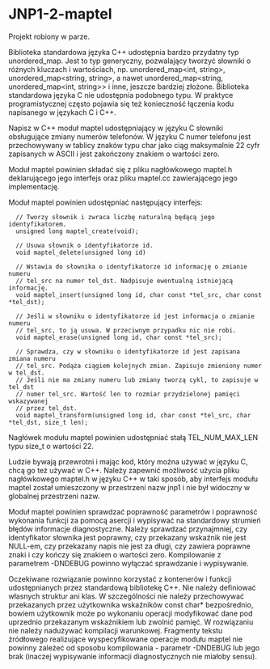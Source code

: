 # JNP1-2-maptel
Projekt robiony w parze.

Biblioteka standardowa języka C++ udostępnia bardzo przydatny typ
unordered_map. Jest to typ generyczny, pozwalający tworzyć słowniki
o różnych kluczach i wartościach, np. unordered_map<int, string>,
unordered_map<string, string>, a nawet
unordered_map<string, unordered_map<int, string>> i inne, jeszcze bardziej
złożone. Biblioteka standardowa języka C nie udostępnia podobnego typu.
W praktyce programistycznej często pojawia się też konieczność łączenia kodu
napisanego w językach C i C++.

Napisz w C++ moduł maptel udostępniający w języku C słowniki obsługujące zmiany
numerów telefonów. W języku C numer telefonu jest przechowywany w tablicy znaków
typu char jako ciąg maksymalnie 22 cyfr zapisanych w ASCII i jest zakończony
znakiem o wartości zero.

Moduł maptel powinien składać się z pliku nagłówkowego maptel.h deklarującego
jego interfejs oraz pliku maptel.cc zawierającego jego implementację.

Moduł maptel powinien udostępniać następujący interfejs:
```
  // Tworzy słownik i zwraca liczbę naturalną będącą jego identyfikatorem.
  unsigned long maptel_create(void);
```
```
  // Usuwa słownik o identyfikatorze id.
  void maptel_delete(unsigned long id)
```
```
  // Wstawia do słownika o identyfikatorze id informację o zmianie numeru
  // tel_src na numer tel_dst. Nadpisuje ewentualną istniejącą informację.
  void maptel_insert(unsigned long id, char const *tel_src, char const *tel_dst);
```
```
  // Jeśli w słowniku o identyfikatorze id jest informacja o zmianie numeru
  // tel_src, to ją usuwa. W przeciwnym przypadku nic nie robi.
  void maptel_erase(unsigned long id, char const *tel_src);
```
```
  // Sprawdza, czy w słowniku o identyfikatorze id jest zapisana zmiana numeru
  // tel_src. Podąża ciągiem kolejnych zmian. Zapisuje zmieniony numer w tel_dst.
  // Jeśli nie ma zmiany numeru lub zmiany tworzą cykl, to zapisuje w tel_dst
  // numer tel_src. Wartość len to rozmiar przydzielonej pamięci wskazywanej
  // przez tel_dst.
  void maptel_transform(unsigned long id, char const *tel_src, char *tel_dst, size_t len);
```

Nagłówek modułu maptel powinien udostępniać stałą TEL_NUM_MAX_LEN typu size_t
o wartości 22.

Ludzie bywają przewrotni i mając kod, który można używać w języku C, chcą go też
używać w C++. Należy zapewnić możliwość użycia pliku nagłówkowego maptel.h
w języku C++ w taki sposób, aby interfejs modułu maptel został umieszczony
w przestrzeni nazw jnp1 i nie był widoczny w globalnej przestrzeni nazw.

Moduł maptel powinien sprawdzać poprawność parametrów i poprawność wykonania
funkcji za pomocą asercji i wypisywać na standardowy strumień błędów informacje
diagnostyczne. Należy sprawdzać przynajmniej, czy identyfikator słownika jest
poprawny, czy przekazany wskaźnik nie jest NULL-em, czy przekazany napis nie
jest za długi, czy zawiera poprawne znaki i czy kończy się znakiem o wartości
zero. Kompilowanie z parametrem -DNDEBUG powinno wyłączać sprawdzanie
i wypisywanie.

Oczekiwane rozwiązanie powinno korzystać z kontenerów i funkcji udostępnianych
przez standardową bibliotekę C++. Nie należy definiować własnych struktur ani
klas. W szczególności nie należy przechowywać przekazanych przez użytkownika
wskaźników const char* bezpośrednio, bowiem użytkownik może po wykonaniu
operacji modyfikować dane pod uprzednio przekazanym wskaźnikiem lub zwolnić
pamięć. W rozwiązaniu nie należy nadużywać kompilacji warunkowej. Fragmenty
tekstu źródłowego realizujące wyspecyfikowane operacje modułu maptel nie powinny
zależeć od sposobu kompilowania - parametr -DNDEBUG lub jego brak (inaczej
wypisywanie informacji diagnostycznych nie miałoby sensu).
